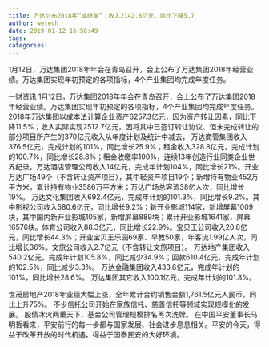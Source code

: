 ```yaml
---
title: 万达公布2018年“成绩单”：收入2142.8亿元，同比下降5.7
author: wetech
date: 2019-01-12 16:58:49
tags: 
categories: 
---
```

1月12日，万达集团2018年年会在青岛召开，会上公布了万达集团2018年经营业绩。万达集团实现年初预定的各项指标，4个产业集团均完成年度任务。
<!-- more -->
一财资讯
1月12日，万达集团2018年年会在青岛召开，会上公布了万达集团2018年经营业绩。万达集团实现年初预定的各项指标，4个产业集团均完成年度任务。
2018年万达集团以成本法计算企业资产6257.3亿元，因为资产转让因素，同比下降11.5%；收入实际实现2512.7亿元，因将其中已签订转让协议、但未完成转让的部分项目所产生的370亿元收入从年度计划及统计中减去，
万达商管集团收入376.5亿元，完成计划的101%，同比增长25.9%；租金收入328.8亿元，完成计划的100.7%，同比增长28.8%；租金收缴率100%，连续13年创造行业同类企业世界纪录。万达酒店管理公司收入14亿元，完成年计划104%，同比增长21%。开业万达广场49个（不含转让资产项目），其中轻资产项目19个；新增持有物业452万平方米，累计持有物业3586万平方米；万达广场总客流38亿人次，同比增长19%。
万达文化集团收入692.4亿元，完成年计划的101.3%，同比增长9.2%。其中影视公司收入580.6亿元，同比增长9.2%；新开业影城114家，新增屏幕1009块，其中国内新开业影城105家，新增屏幕889块；累计开业影城1641家，屏幕16576块。体育公司收入88.3亿元，同比增长22.9%。宝贝王公司收入20.8亿元，同比增长44.3%；开业宝贝王乐园69家、早教50家，年客流1.99亿人次，同比增长36%。文旅公司收入2.7亿元（不含转让文旅项目）。
万达地产集团收入540.2亿元，完成年计划105.8%，同比减少34.9%；回款610.4亿元，完成年计划的102.5%，同比减少3.3%。
万达金融集团收入433.6亿元，完成年计划的101%，同比增长28.6%。
万达集团其它收入100.1亿元，完成年计划的101.8%。
 
 
世茂房地产2018年业绩大幅上涨，全年累计合约销售金额1,761.5亿元人民币，同比上升75%。
不少信托公司开始在家族信托、慈善信托等领域实现规模化的发展。
股债冰火两重天下，基金公司管理规模排名再次洗牌。
在中国平安董事长马明哲看来，平安前行的每一步都与国家发展、社会进步息息相关。平安的今天，得益于改革开放的时代机遇，得益于国泰民安的大好环境。

